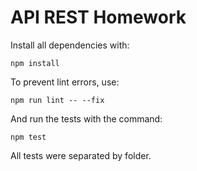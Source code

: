 # API REST Homework

Install all dependencies with:

```
npm install
```

To prevent lint errors, use:

```
npm run lint -- --fix
```
And run the tests with the command:

```
npm test
```

All tests were separated by folder.
